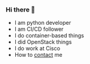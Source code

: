 ### Hi there 👋

- I am python developer
- I am CI/CD follower
- I do container-based things
- I did OpenStack things
- I do work at Cisco
- How to [contact](https://pawel.suder.page/en/contact/) me

